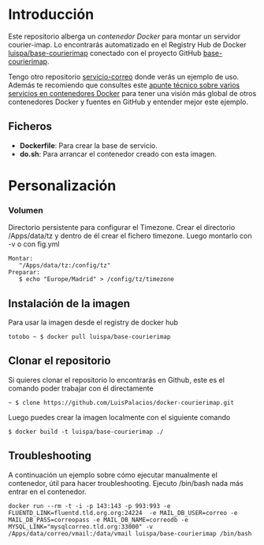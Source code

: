 # Introducción

Este repositorio alberga un *contenedor Docker* para montar un servidor courier-imap. Lo encontrarás automatizado en el Registry Hub de Docker [luispa/base-courierimap](https://registry.hub.docker.com/u/luispa/base-courierimap/) conectado con el proyecto GitHub [base-courierimap](https://github.com/LuisPalacios/base-courierimap). 

Tengo otro repositorio [servicio-correo](https://github.com/LuisPalacios/servicio-correo) donde verás un ejemplo de uso. Además te recomiendo que consultes este [apunte técnico sobre varios servicios en contenedores Docker](http://www.luispa.com/?p=172) para tener una visión más global de otros contenedores Docker y fuentes en GitHub y entender mejor este ejemplo.


## Ficheros

* **Dockerfile**: Para crear la base de servicio.
* **do.sh**: Para arrancar el contenedor creado con esta imagen.

# Personalización

### Volumen


Directorio persistente para configurar el Timezone. Crear el directorio /Apps/data/tz y dentro de él crear el fichero timezone. Luego montarlo con -v o con fig.yml

    Montar:
       "/Apps/data/tz:/config/tz"  
    Preparar: 
       $ echo "Europe/Madrid" > /config/tz/timezone

## Instalación de la imagen

Para usar la imagen desde el registry de docker hub

    totobo ~ $ docker pull luispa/base-courierimap


## Clonar el repositorio

Si quieres clonar el repositorio lo encontrarás en Github, este es el comando poder trabajar con él directamente

    ~ $ clone https://github.com/LuisPalacios/docker-courierimap.git

Luego puedes crear la imagen localmente con el siguiente comando

    $ docker build -t luispa/base-courierimap ./


## Troubleshooting

A continuación un ejemplo sobre cómo ejecutar manualmente el contenedor, útil para hacer troubleshooting. Ejecuto /bin/bash nada más entrar en el contenedor. 

    docker run --rm -t -i -p 143:143 -p 993:993 -e FLUENTD_LINK=fluentd.tld.org.org:24224  -e MAIL_DB_USER=correo -e MAIL_DB_PASS=correopass -e MAIL_DB_NAME=correodb -e MYSQL_LINK="mysqlcorreo.tld.org:33000" -v /Apps/data/correo/vmail:/data/vmail luispa/base-courierimap /bin/bash

